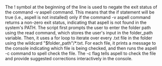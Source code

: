 The ! symbol at the beginning of the line is used to negate the exit status of the command -v aspell command. This means that the if statement will be true (i.e., aspell is not installed) only if the command -v aspell command returns a non-zero exit status, indicating that aspell is not found in the system's PATH.
The script first prompts the user to enter the folder path using the read command, which stores the user's input in the folder_path variable.
Then, it uses a for loop to iterate over every .txt file in the folder using the wildcard "$folder_path"/*.txt. For each file, it prints a message to the console indicating which file is being checked, and then runs the aspell -c command to spell check the file. The -c flag tells aspell to check the file and provide suggested corrections interactively in the console.
